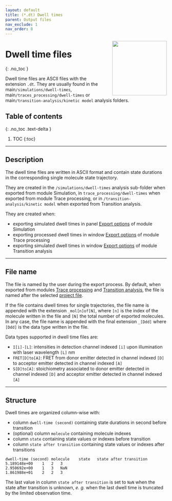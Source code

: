 ```yaml
---
layout: default
title: (*.dt) Dwell times
parent: Output files
nav_exclude: 1
nav_order: 8
---
```


<img src="../assets/images/logos/logo-output-files_400px.png" width="170" style="float:right; margin-left: 15px;"/>

# Dwell time files
{: .no_toc }

Dwell time files are ASCII files with the extension `.dt`. They are usually found in the main`/simulations/dwell-times`, main`/traces_processing/dwell-times` or main`/transition-analysis/kinetic model` analysis folders.

## Table of contents
{: .no_toc .text-delta }

1. TOC
{:toc}


---

## Description

The dwell time files are written in ASCII format and contain state durations in the corresponding single molecule state trajectory.

They are created in the `/simulations/dwell-times` analysis sub-folder when exported from module Simulation, in `trace_processing/dwell-times` when exported from module Trace processing, or in `/transition-analysis/kinetic model` when exported from Transition analysis.

They are created when:
- exporting simulated dwell times in panel 
[Export options](../simulation/panels/panel-export-options.html) of module Simulation
- exporting processed dwell times in window 
[Export options](../trace-processing/functionalities/set-export-options.html#export-dwell-times) of module Trace processing
- exporting simulated dwell times in window 
[Export options](../transition-analysis/functionalities/set-export-options.html#kinetic-model) of module Transition analysis


---

## File name

The file is named by the user during the export process.
By default, when exported from modules 
[Trace processing](../trace-processing/panels/area-project-management.html#project-list) and 
[Transition analysis](../transition-analysis/panels/area-management.html#project-list), the file is named after the selected <u>project file</u>.

If the file contains dwell times for single trajectories, the file name is appended with the extension `_mol[n]of[N]`, where `[n]` is the index of the molecule written in the file and  `[N]` the total number of exported molecules.
In any case, the file name is appended with the final extension `_[Ddd]` where `[Ddd]` is the data type written in the file.

Data types supported in dwell time files are:
* `I[i]-[L]`: intensities in detection channel indexed `[i]` upon illumination with laser wavelength `[L]` nm
* `FRET[D]to[A]`: FRET from donor emitter detected in channel indexed `[D]` to acceptor emitter detected in channel indexed `[A]`
* `S[D]to[A]`: stoichiometry associated to donor emitter detected in channel indexed `[D]` and acceptor emitter detected in channel indexed `[A]`


---

## Structure

Dwell times are organized column-wise with:
* column `dwell-time (second)` containing state durations in second before transition
* (optional) column `molecule` containing molecule indexes
* column `state` containing state values or indexes before transition
* column `state after transition` containing state values or indexes after transitions

```
dwell-time (second)	molecule	state	state after transition
5.189148e+00	1	2	3	
2.950692e+00	1	3	NaN	
1.861988e+01	2	2	3
```

The last value in column `state after transition` is set to `NaN` when the state after transition is unknown, *e. g.* when the last dwell time is truncated by the limited observation time.

